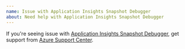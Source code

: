```yaml
---
name: Issue with Application Insights Snapshot Debugger
about: Need help with Application Insights Snapshot Debugger
---
```


If you're seeing issue with [Application Insights Snapshot Debugger](https://docs.microsoft.com/azure/azure-monitor/app/snapshot-debugger), get support from [Azure Support Center](https://azure.microsoft.com/support/create-ticket/).
